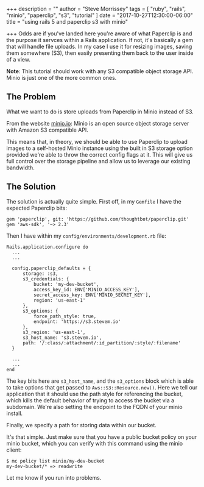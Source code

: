 +++
description = ""
author = "Steve Morrissey"
tags = [
    "ruby",
    "rails",
    "minio",
    "paperclip",
    "s3",
    "tutorial"
]
date = "2017-10-27T12:30:00-06:00"
title = "using rails 5 and paperclip s3 with minio"

+++
Odds are if you've landed here you're aware of what Paperclip is and the purpose it servces within a Rails application. If not, it's basically a gem that will handle file 
uploads. In my case I use it for resizing images, saving them somewhere (S3), then easily presenting them back to the user inside of a view.

**Note**: This tutorial should work with any S3 compatible object storage API. Minio is just one of the more common ones.


## The Problem

What we want to do is store uploads from Paperclip in Minio instead of S3.

From the website [minio.io](https://minio.io): Minio is an open source object storage server with Amazon S3 compatible API.

This means that, in theory, we should be able to use Paperclip to upload images to a self-hosted Minio instance using the built in S3 storage option 
provided we're able to throw the correct config flags at it. This will give us full control over the storage pipeline and allow us to leverage our existing bandwidth.


## The Solution

The solution is actually quite simple. First off, in my `Gemfile` I have the expected Paperclip bits:

```
gem 'paperclip', git: 'https://github.com/thoughtbot/paperclip.git'
gem 'aws-sdk', '~> 2.3'
```

Then I have within my `config/environments/development.rb` file:

```
Rails.application.configure do
  ...
  ...

  config.paperclip_defaults = {
      storage: :s3,
      s3_credentials: {
          bucket: 'my-dev-bucket',
          access_key_id: ENV['MINIO_ACCESS_KEY'],
          secret_access_key: ENV['MINIO_SECRET_KEY'],
          region: 'us-east-1'
      },
      s3_options: {
          force_path_style: true,
          endpoint: 'https://s3.stevem.io'
      },
      s3_region: 'us-east-1',
      s3_host_name: 's3.stevem.io',
      path: '/:class/:attachment/:id_partition/:style/:filename'
  }

  ...
  ...
end
```

The key bits here are `s3_host_name`, and the `s3_options` block which is able to take options that get passed to `Aws::S3::Resource.new()`. Here we tell 
our application that it should use the path style for referencing the bucket, which kills the default behavior of trying to access the bucket via a subdomain. 
We're also setting the endpoint to the FQDN of your minio install.

Finally, we specify a path for storing data within our bucket.

It's that simple. Just make sure that you have a public bucket policy on your minio bucket, which you can verify with this command using the minio client:

```
$ mc policy list minio/my-dev-bucket
my-dev-bucket/* => readwrite
```

Let me know if you run into problems.

